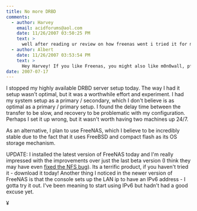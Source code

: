 ```yaml
---
title: No more DRBD
comments:
  - author: Harvey
    email: acidforums@aol.com
    date: 11/26/2007 03:50:25 PM
    text: >
      well after reading ur review on how freenas went i tried it for myself too,<br/>i had a old dell poweredge i thought i'll give it a try onit first and if it runs better then naslite i'll switch over and after minute i was up and running i really do like this version, much better then using naslite and another major difference is naslite cost money to download and freenas doesnt.......<br/>i have already wipe my other system and installed freenas onto it,<br/>still to try all the featurs but sooooooooooooooooooooo far very very good..........<br/>by the way anyone want a free copy of naslite before i throw it where it belongs in the BIN!!!<br/>FREENAS RULES!!!
  - author: Albert
    date: 11/26/2007 03:53:54 PM
    text: >
      Hey Harvey! If you like Freenas, you might also like m0n0wall, pfsense, and askoziaPBX. All good stuff. Thanks for commenting...
date: 2007-07-17
---
```

I stopped my highly available DRBD server setup today. The way I had it setup wasn't optimal, but it was a worthwhile effort and experiment. I had my system setup as a primary / secondary, which I don't believe is as optimal as a primary / primary setup. I found the delay time between the transfer to be slow, and recovery to be problematic with my configuration. Perhaps I set it up wrong, but it wasn't worth having two machines up 24/7.

As an alternative, I plan to use FreeNAS, which I believe to be incredibly stable due to the fact that it uses FreeBSD and compact flash as its OS storage mechanism.

UPDATE: I installed the latest version of FreeNAS today and I'm really impressed with the improvements over just the last beta version (I think they may have even <a href="http://www.docunext.com/2007/06/freenas-on-a-asus-terminator-c3/">fixed the NFS bug</a>). Its a terrific product, if you haven't tried it - download it today! Another thing I noticed in the newer version of FreeNAS is that the console sets up the LAN ip to have an IPv6 address - I gotta try it out. I've been meaning to start using IPv6 but hadn't had a good excuse yet.

¥


